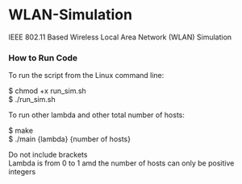 # WLAN-Simulation
IEEE 802.11 Based Wireless Local Area Network (WLAN) Simulation

### How to Run Code

To run the script from the Linux command line:

$ chmod +x run_sim.sh  
$ ./run_sim.sh

To run other lambda and other total number of hosts:

$ make  
$ ./main {lambda} {number of hosts}

Do not include brackets  
Lambda is from 0 to 1 amd the number of hosts can only be positive integers 
